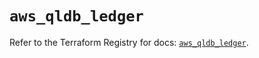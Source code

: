 # `aws_qldb_ledger`

Refer to the Terraform Registry for docs: [`aws_qldb_ledger`](https://registry.terraform.io/providers/hashicorp/aws/4.67.0/docs/resources/qldb_ledger).
